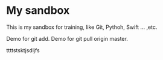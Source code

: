 # My sandbox

This is my sandbox for training, like Git, Pythoh, Swift ... ,etc.

Demo for git add.
Demo for git pull origin master.

ttttstsktjsdljfs
